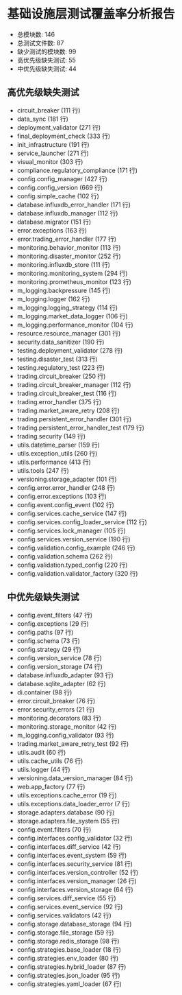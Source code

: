 # 基础设施层测试覆盖率分析报告

- 总模块数: 146
- 总测试文件数: 87
- 缺少测试的模块数: 99
- 高优先级缺失测试: 55
- 中优先级缺失测试: 44

## 高优先级缺失测试

- circuit_breaker (111 行)
- data_sync (181 行)
- deployment_validator (271 行)
- final_deployment_check (333 行)
- init_infrastructure (191 行)
- service_launcher (271 行)
- visual_monitor (303 行)
- compliance.regulatory_compliance (171 行)
- config.config_manager (427 行)
- config.config_version (669 行)
- config.simple_cache (102 行)
- database.influxdb_error_handler (171 行)
- database.influxdb_manager (112 行)
- database.migrator (151 行)
- error.exceptions (163 行)
- error.trading_error_handler (177 行)
- monitoring.behavior_monitor (113 行)
- monitoring.disaster_monitor (252 行)
- monitoring.influxdb_store (111 行)
- monitoring.monitoring_system (294 行)
- monitoring.prometheus_monitor (123 行)
- m_logging.backpressure (145 行)
- m_logging.logger (162 行)
- m_logging.logging_strategy (114 行)
- m_logging.market_data_logger (106 行)
- m_logging.performance_monitor (104 行)
- resource.resource_manager (301 行)
- security.data_sanitizer (190 行)
- testing.deployment_validator (278 行)
- testing.disaster_test (313 行)
- testing.regulatory_test (223 行)
- trading.circuit_breaker (250 行)
- trading.circuit_breaker_manager (112 行)
- trading.circuit_breaker_test (116 行)
- trading.error_handler (375 行)
- trading.market_aware_retry (208 行)
- trading.persistent_error_handler (301 行)
- trading.persistent_error_handler_test (179 行)
- trading.security (149 行)
- utils.datetime_parser (159 行)
- utils.exception_utils (260 行)
- utils.performance (413 行)
- utils.tools (247 行)
- versioning.storage_adapter (101 行)
- config.error.error_handler (248 行)
- config.error.exceptions (103 行)
- config.event.config_event (102 行)
- config.services.cache_service (147 行)
- config.services.config_loader_service (112 行)
- config.services.lock_manager (105 行)
- config.services.version_service (190 行)
- config.validation.config_example (246 行)
- config.validation.schema (262 行)
- config.validation.typed_config (220 行)
- config.validation.validator_factory (320 行)

## 中优先级缺失测试

- config.event_filters (47 行)
- config.exceptions (29 行)
- config.paths (97 行)
- config.schema (73 行)
- config.strategy (29 行)
- config.version_service (78 行)
- config.version_storage (74 行)
- database.influxdb_adapter (93 行)
- database.sqlite_adapter (62 行)
- di.container (98 行)
- error.circuit_breaker (76 行)
- error.security_errors (21 行)
- monitoring.decorators (83 行)
- monitoring.storage_monitor (42 行)
- m_logging.config_validator (93 行)
- trading.market_aware_retry_test (92 行)
- utils.audit (60 行)
- utils.cache_utils (76 行)
- utils.logger (44 行)
- versioning.data_version_manager (84 行)
- web.app_factory (77 行)
- utils.exceptions.cache_error (19 行)
- utils.exceptions.data_loader_error (7 行)
- storage.adapters.database (90 行)
- storage.adapters.file_system (55 行)
- config.event.filters (70 行)
- config.interfaces.config_validator (32 行)
- config.interfaces.diff_service (42 行)
- config.interfaces.event_system (59 行)
- config.interfaces.security_service (81 行)
- config.interfaces.version_controller (52 行)
- config.interfaces.version_manager (26 行)
- config.interfaces.version_storage (64 行)
- config.services.diff_service (55 行)
- config.services.event_service (92 行)
- config.services.validators (42 行)
- config.storage.database_storage (94 行)
- config.storage.file_storage (59 行)
- config.storage.redis_storage (98 行)
- config.strategies.base_loader (18 行)
- config.strategies.env_loader (80 行)
- config.strategies.hybrid_loader (87 行)
- config.strategies.json_loader (95 行)
- config.strategies.yaml_loader (67 行)
